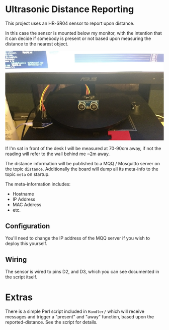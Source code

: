 # Ultrasonic Distance Reporting

This project uses an HR-SR04 sensor to report upon distance.

In this case the sensor is mounted below my monitor, with the intention
that it can decide if somebody is present or not based upon measuring the
distance to the nearest object.

![Sample Deployment](d1-distance.jpg)

If I'm sat in front of the desk I will be measured at 70-90cm away,
if not the reading will refer to the wall behind me ~2m away.

The distance information will be published to a MQQ / Mosquitto server on the
topic `distance`.  Additionally the board will dump all its meta-info
to the topic `meta` on startup.

The meta-information includes:

* Hostname
* IP Address
* MAC Address
* etc.

## Configuration

You'll need to change the IP address of the MQQ server if you wish
to deploy this yourself.

## Wiring

The sensor is wired to pins D2, and D3, which you can see documented
in the script itself.

# Extras

There is a simple Perl script included in `Handler/` which will receive
messages and trigger a "present" and "away" function, based upon the
reported-distance.  See the script for details.
